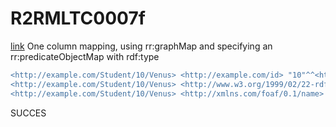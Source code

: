# R2RMLTC0007f
[link](https://www.w3.org/TR/rdb2rdf-test-cases/#R2RMLTC0007f)
One column mapping, using rr:graphMap and specifying an rr:predicateObjectMap with rdf:type

```diff
<http://example.com/Student/10/Venus> <http://example.com/id> "10"^^<http://www.w3.org/2001/XMLSchema#integer> .
<http://example.com/Student/10/Venus> <http://www.w3.org/1999/02/22-rdf-syntax-ns#type> <http://xmlns.com/foaf/0.1/Person> .
<http://example.com/Student/10/Venus> <http://xmlns.com/foaf/0.1/name> "Venus" .
```

SUCCES